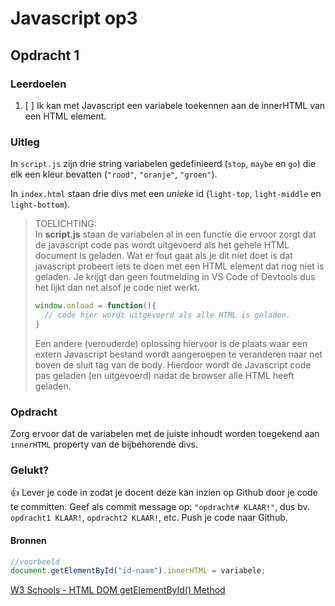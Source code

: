   # Javascript op3

## Opdracht 1

### Leerdoelen
1. [ ] Ik kan met Javascript een variabele toekennen aan de innerHTML van een HTML element.  

### Uitleg

In `script.js` zijn drie string variabelen gedefinieerd (`stop`, `maybe` en `go`) die elk een kleur bevatten (`"rood"`, `"oranje"`, `"groen"`).  

In `index.html` staan drie divs met een *unieke* id (`light-top`, `light-middle` en `light-bottom`).   
> TOELICHTING:  
> In **script.js** staan de variabelen al in een functie die ervoor zorgt dat de javascript code pas wordt uitgevoerd als het gehele HTML document is geladen. Wat er fout gaat als je dit niet doet is dat javascript probeert iets te doen met een HTML element dat nog niet is geladen. Je krijgt dan geen foutmelding in VS Code of Devtools dus het lijkt dan net alsof je code niet werkt.  
>
> ```javascript
> window.onload = function(){
>   // code hier wordt uitgevoerd als alle HTML is geladen.
> }
> ```
> Een andere (verouderde) oplossing hiervoor is de plaats waar een extern Javascript bestand wordt aangeroepen te veranderen naar net boven de sluit tag van de body. Hierdoor wordt de Javascript code pas geladen (en uitgevoerd) nadat de browser alle HTML heeft geladen.

### Opdracht  
Zorg ervoor dat de variabelen met de juiste inhoudt worden toegekend aan `innerHTML` property van de bijbehorende divs.  

### Gelukt?
:+1: Lever je code in zodat je docent deze kan inzien op Github door je code te committen. Geef als commit message op: `"opdracht# KLAAR!"`, dus bv. `opdracht1 KLAAR!`, `opdracht2 KLAAR!`, etc. Push je code naar Github.

#### Bronnen

```javascript
//voorbeeld
document.getElementById("id-naam").innerHTML = variabele;
```

[W3 Schools - HTML DOM getElementById() Method](https://www.w3schools.com/jsref/met_document_getelementbyid.asp)
